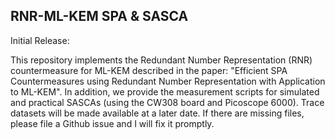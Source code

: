 ## RNR-ML-KEM SPA & SASCA

Initial Release:

This repository implements the Redundant Number Representation (RNR) countermeasure for ML-KEM described in the paper: "Efficient SPA Countermeasures using Redundant Number Representation with Application to ML-KEM". In addition, we provide the measurement scripts for simulated and practical SASCAs (using the CW308 board and Picoscope 6000). Trace datasets will be made available at a later date. If there are missing files, please file a Github issue and I will fix it promptly.